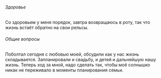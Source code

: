 ###### Здоровье 
Со здоровьем у меня порядок, завтра возвращаюсь в роту, так что жизнь встаёт обратно на свои рельсы.
###### Общие вопросы
Поболтал сегодня с любовью моей, обсудили как у нас жизнь складывается. Запланировали и свадьбу, и детей и дальнейшую нашу жизнь. Теперь ход за мной, надо сделать так, чтобы моё солнышко никак не переживало в моменты планирования семьи.